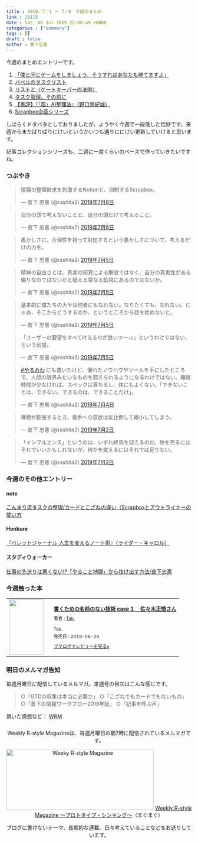 ```yaml
---
title : 2019／7／1 〜 7／6　今週のまとめ
link : 29118
date : Sat, 06 Jul 2019 22:00:49 +0000
categories : ["summary"]
tags : []
draft : false
author : 倉下忠憲
---
```


今週のまとめエントリーです。
 
<ol>
<li><a href="https://rashita.net/blog/?p=29081">「僕と同じゲームをしましょう。そうすればあなたも勝てますよ」</a></li>
<li><a href="https://rashita.net/blog/?p=29085">バベルのタスクリスト</a></li>
<li><a href="https://rashita.net/blog/?p=29092">リストと〈ゲートキーパーの法則〉</a></li>
<li><a href="https://rashita.net/blog/?p=29097">タスク管理、その前に</a></li>
<li><a href="https://rashita.net/blog/?p=29104">【書評】『「超」AI整理法』（野口悠紀雄）</a></li>
<li><a href="https://rashita.net/blog/?p=29108">Scrapbox企画シリーズ</a></li>
</ol>

しばらくドタバタとしておりましたが、ようやく今週で一段落した恰好です。来週からまたばりばりにけいというかいつも通りににけい更新していけると思います。

記事コレクションシリーズも、二週に一度くらいのペースで作っていきたいですね。

<h3>つぶやき</h3>

<blockquote class="twitter-tweet" data-lang="ja"><p lang="ja" dir="ltr">情報の整理欲求を刺激するNotionと、抑制するScrapbox。</p>&mdash; 倉下 忠憲 (@rashita2) <a href="https://twitter.com/rashita2/status/1147311077283078145?ref_src=twsrc%5Etfw">2019年7月6日</a></blockquote>
<script async src="https://platform.twitter.com/widgets.js" charset="utf-8"></script>


<blockquote class="twitter-tweet" data-lang="ja"><p lang="ja" dir="ltr">自分の頭で考えないことと、自分の頭だけで考えること。</p>&mdash; 倉下 忠憲 (@rashita2) <a href="https://twitter.com/rashita2/status/1147307040907202560?ref_src=twsrc%5Etfw">2019年7月6日</a></blockquote>
<script async src="https://platform.twitter.com/widgets.js" charset="utf-8"></script>

<blockquote class="twitter-tweet" data-lang="ja"><p lang="ja" dir="ltr">愚かしさに、合理性を持って対処するという愚かしさについて、考えるだけの力を。</p>&mdash; 倉下 忠憲 (@rashita2) <a href="https://twitter.com/rashita2/status/1147174851334901761?ref_src=twsrc%5Etfw">2019年7月5日</a></blockquote>
<script async src="https://platform.twitter.com/widgets.js" charset="utf-8"></script>

<blockquote class="twitter-tweet" data-lang="ja"><p lang="ja" dir="ltr">精神の自由さとは、真実の知覚による解放ではなく、自分の真実性がある偏りなのではないかと疑える常なる監視にあるのではないか。</p>&mdash; 倉下 忠憲 (@rashita2) <a href="https://twitter.com/rashita2/status/1147143109257527297?ref_src=twsrc%5Etfw">2019年7月5日</a></blockquote>
<script async src="https://platform.twitter.com/widgets.js" charset="utf-8"></script>

<blockquote class="twitter-tweet" data-lang="ja"><p lang="ja" dir="ltr">基本的に僕たちの大半は何者にもなれない。なりたくても、なれない。じゃあ、そこからどうするのか、というところから話を始めないと。</p>&mdash; 倉下 忠憲 (@rashita2) <a href="https://twitter.com/rashita2/status/1147087403451965441?ref_src=twsrc%5Etfw">2019年7月5日</a></blockquote>
<script async src="https://platform.twitter.com/widgets.js" charset="utf-8"></script>

<blockquote class="twitter-tweet" data-lang="ja"><p lang="ja" dir="ltr">「ユーザーの要望をすべて叶えるのが良いツール」というわけではない、という前提。</p>&mdash; 倉下 忠憲 (@rashita2) <a href="https://twitter.com/rashita2/status/1147033774615453696?ref_src=twsrc%5Etfw">2019年7月5日</a></blockquote>
<script async src="https://platform.twitter.com/widgets.js" charset="utf-8"></script>

<blockquote class="twitter-tweet" data-lang="ja"><p lang="ja" dir="ltr"><a href="https://twitter.com/hashtag/%E3%82%84%E3%82%8B%E3%81%8A%E3%82%8F?src=hash&amp;ref_src=twsrc%5Etfw">#やるおわ</a> にも書いたけど、優れたノウハウやツールを手にしたところで、人間の限界みたいなものを超えられるようになるわけではない。睡眠時間が少なければ、スペックは落ちるし、体にもよくない。「できないことは、できない。できるのは、できることだけ」。</p>&mdash; 倉下 忠憲 (@rashita2) <a href="https://twitter.com/rashita2/status/1146772019939172352?ref_src=twsrc%5Etfw">2019年7月4日</a></blockquote>
<script async src="https://platform.twitter.com/widgets.js" charset="utf-8"></script>


<blockquote class="twitter-tweet" data-lang="ja"><p lang="ja" dir="ltr">構想が膨張するとき、着手への意欲は反比例して縮小してしまう。</p>&mdash; 倉下 忠憲 (@rashita2) <a href="https://twitter.com/rashita2/status/1146202149803528193?ref_src=twsrc%5Etfw">2019年7月2日</a></blockquote>
<script async src="https://platform.twitter.com/widgets.js" charset="utf-8"></script>



<blockquote class="twitter-tweet" data-lang="ja"><p lang="ja" dir="ltr">「インフルエンス」というのは、いずれ終焉を迎えるのだ。物を売るにはそれでいいかもしれないが、何かを変えるにはそれでは足りない。</p>&mdash; 倉下 忠憲 (@rashita2) <a href="https://twitter.com/rashita2/status/1146063162170413057?ref_src=twsrc%5Etfw">2019年7月2日</a></blockquote>
<script async src="https://platform.twitter.com/widgets.js" charset="utf-8"></script>


<h3>今週のその他エントリー</h3>

<H4>note</H4>

<a href="https://note.mu/rashita/n/n942ac0fc5976">こんまり流タスクの整理/カードとこざねの違い（Scrapboxとアウトライナーの使い方</a>

<H4>Honkure</H4>

<a href="http://honkure.net/rbook/archives/3123">『バレットジャーナル 人生を変えるノート術』（ライダー・キャロル）</a>

<H4>スタディウォーカー</H4>

<a href="https://studywalker.jp/skillup/article/192099/">仕事の先送りは悪くない!?「やること地獄」から抜け出す方法/倉下忠憲</a>

<H3>今週触った本</H3>

<div class="booklog_html"><table><tr><td class="booklog_html_image"><a href="https://www.amazon.co.jp/%E6%9B%B8%E3%81%8F%E3%81%9F%E3%82%81%E3%81%AE%E5%90%8D%E5%89%8D%E3%81%AE%E3%81%AA%E3%81%84%E6%8A%80%E8%A1%93-case-1-%E4%BD%90%E3%80%85%E6%9C%A8%E6%AD%A3%E6%82%9F%E3%81%95%E3%82%93-Tak-ebook/dp/B07TRF3C8P?SubscriptionId=0AVSM5SVKRWTFMG7ZR82&tag=rashita1000-22&linkCode=xm2&camp=2025&creative=165953&creativeASIN=B07TRF3C8P" target="_blank" rel="noopener noreferrer"><img src="https://images-fe.ssl-images-amazon.com/images/I/41QH5Xu%2BH0L._SL160_.jpg" width="93" height="150" style="border:0;border-radius:0;" /></a></td><td class="booklog_html_info" style="padding-left:20px;"><div class="booklog_html_title" style="margin-bottom:10px;font-size:14px;font-weight:bold;"><a href="https://www.amazon.co.jp/%E6%9B%B8%E3%81%8F%E3%81%9F%E3%82%81%E3%81%AE%E5%90%8D%E5%89%8D%E3%81%AE%E3%81%AA%E3%81%84%E6%8A%80%E8%A1%93-case-1-%E4%BD%90%E3%80%85%E6%9C%A8%E6%AD%A3%E6%82%9F%E3%81%95%E3%82%93-Tak-ebook/dp/B07TRF3C8P?SubscriptionId=0AVSM5SVKRWTFMG7ZR82&tag=rashita1000-22&linkCode=xm2&camp=2025&creative=165953&creativeASIN=B07TRF3C8P" target="_blank" rel="noopener noreferrer">書くための名前のない技術 case 1 　佐々木正悟さん</a></div><div style="margin-bottom:10px;"><div class="booklog_html_author" style="margin-bottom:15px;font-size:12px;;line-height:1.2em">著者 : <a href="https://booklog.jp/author/Tak." target="_blank" rel="noopener noreferrer">Tak.</a></div><div class="booklog_html_manufacturer" style="margin-bottom:5px;font-size:12px;;line-height:1.2em">Tak.</div><div class="booklog_html_release" style="font-size:12px;;line-height:1.2em">発売日 : 2019-06-29</div></div><div class="booklog_html_link_amazon"><a href="https://booklog.jp/item/1/B07TRF3C8P" style="font-size:12px;" target="_blank" rel="noopener noreferrer">ブクログでレビューを見る»</a></div></td></tr></table></div>

<h3>明日のメルマガ告知</h3>

毎週月曜日に配信しているメルマガ。来週号の目次はこんな感じです。

<blockquote>
○「GTDの収集は本当に必要か」
○「こざねでもカードでもないもの」
○「倉下の情報ワークフロー2019年版」
○「記事を呼ぶ声」
</blockquote>


頂いた感想など：
<a class="twitter-timeline"  href="https://twitter.com/rashita2/timelines/427262290753097729"  data-widget-id="427265271171010561">WRM</a>
    <script>!function(d,s,id){var js,fjs=d.getElementsByTagName(s)[0],p=/^http:/.test(d.location)?'http':'https';if(!d.getElementById(id)){js=d.createElement(s);js.id=id;js.src=p+"://platform.twitter.com/widgets.js";fjs.parentNode.insertBefore(js,fjs);}}(document,"script","twitter-wjs");</script>


<div style="text-align:center;margin-top:25px;">
Weekly R-style Magazineは、毎週月曜日の朝7時に配信されているメルマガです。

<a href="http://www.mag2.com/m/0001185133.html" target="_blank" rel="noopener noreferrer"><img src="https://rashita.net/blog/wp-content/uploads/2010/09/mmbanner.jpg" alt="Weeky R-style Magazine" width="400" height="165" class="alignnone size-full wp-image-12201" /></a>
<a href="http://www.mag2.com/m/0001185133.html" target="_blank" rel="noopener noreferrer">Weekly R-style Magazine ～プロトタイプ・シンキング～</a>（まぐまぐ）

ブログに書けないテーマ、長期的な連載、日々考えていることなどをお送りしています。
</div> 
